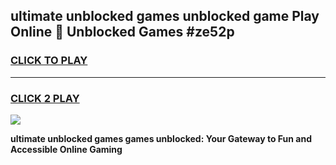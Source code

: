 
## ultimate unblocked games unblocked game Play Online 👋 Unblocked Games #ze52p
<h3>
<a href="https://premium.freeplayer.one?title=ultimate_unblocked_games&ref=21F">CLICK TO PLAY</a></h3>
<hr>

<h3>
<a href="https://premium.freeplayer.one?title=ultimate_unblocked_games&ref=21F">CLICK 2 PLAY</a>
  
</h3>

<a href="https://premium.freeplayer.one?title=ultimate_unblocked_games&ref=21F/"><img src="https://clearcache.store/games.png"></a>


**ultimate unblocked games games unblocked: Your Gateway to Fun and Accessible Online Gaming**
